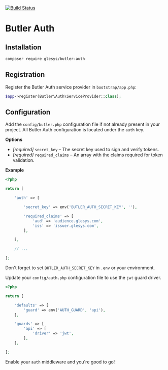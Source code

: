 [![Build Status](https://travis-ci.org/glesys/butler-auth.svg?branch=master)](https://travis-ci.org/glesys/butler-auth)

# Butler Auth

## Installation

```sh
composer require glesys/butler-auth
```

## Registration

Register the Butler Auth service provider in `bootstrap/app.php`:

```php
$app->register(Butler\Auth\ServiceProvider::class);
```

## Configuration

Add the `config/butler.php` configuration file if not already present in your
project. All Butler Auth configuration is located under the `auth` key.

**Options**

- _[required]_ `secret_key` – The secret key used to sign and verify tokens.
- _[required]_ `required_claims` – An array with the claims required for token validation.

**Example**

```php
<?php

return [

    'auth' => [

        'secret_key' => env('BUTLER_AUTH_SECRET_KEY', ''),

        'required_claims' => [
            'aud' => 'audience.glesys.com',
            'iss' => 'issuer.glesys.com',
        ],

    ],

    // ...

];
```

Don't forget to set `BUTLER_AUTH_SECRET_KEY` in `.env` or your environment.

Update your `config/auth.php` configuration file to use the `jwt` guard driver.

```php
<?php

return [

    'defaults' => [
        'guard' => env('AUTH_GUARD', 'api'),
    ],

    'guards' => [
        'api' => [
            'driver' => 'jwt',
        ],
    ],

];
```

Enable your `auth` middleware and you're good to go!

